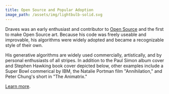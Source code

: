```yaml
---
title: Open Source and Popular Adoption
image_path: /assets/img/lightbulb-solid.svg
---
```

<p>
  Draves was an early enthusiast and contributor to <a
  href="https://opensource.org/">Open Source</a> and the first to make
  Open Source art. Because his code was freely useable and improvable,
  his algorithms were widely adopted and became a recognizable style
  of their own.
</p>
<p>
  His generative algorithms are widely used commercially,
  artistically, and by personal enthusiasts of all stripes. In
  addition to the Paul Simon album cover and Stephen Hawking book
  cover depicted below, other examples include a Super Bowl commerical
  by IBM, the Natalie Portman film "Annihilation," and Peter Chung's
  short in "The Animatrix."
</p>
<p>
  <a href="https://scottdraves.com/opensource">Learn more</a>.
</p>
